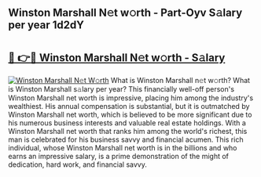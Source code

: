 ## Winston Marshall N𝚎t w𝚘rth - Part-Oyv S𝚊lary per year 1d2dY

# <h2><a href="http://gc1falj.nevu.top/?p=Winston+Marshall">🔗 👉🔴 Winston Marshall N𝚎t w𝚘rth - S𝚊lary</a></h2>

[![Winston Marshall N𝚎t W𝚘rth](https://i.imgur.com/Oavwk0R.jpeg)](http://gc1falj.nevu.top/?p=Winston+Marshall)
What is Winston Marshall n𝚎t w𝚘rth? What is Winston Marshall s𝚊lary per year?
This financially well-off person's Winston Marshall net worth is impressive, placing him among the industry's wealthiest. His annual compensation is substantial, but it is outmatched by Winston Marshall net worth, which is believed to be more significant due to his numerous business interests and valuable real estate holdings. With a Winston Marshall net worth that ranks him among the world's richest, this man is celebrated for his business savvy and financial acumen. This rich individual, whose Winston Marshall net worth is in the billions and who earns an impressive salary, is a prime demonstration of the might of dedication, hard work, and financial savvy.
